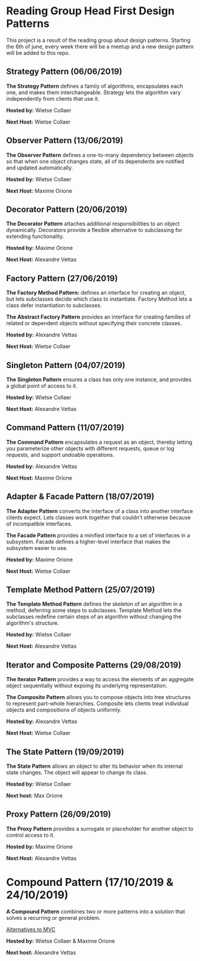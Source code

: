 # Reading Group Head First Design Patterns

This project is a result of the reading group about design patterns. Starting the 6th of june, every week there will be a meetup and a new
design pattern will be added to this repo.

## Strategy Pattern (06/06/2019)
**The Strategy Pattern** defines a family of algorithms, encapsulates each one, and makes them interchangeable. Strategy lets the algorithm vary independently
 from clients that use it.

**Hosted by:** Wietse Collaer

**Next Host:** Wietse Collaer

## Observer Pattern (13/06/2019)
**The Observer Pattern** defines a one-to-many dependency between objects so that when one object changes state,
all of its dependents are notified and updated automatically.

**Hosted by:** Wietse Collaer

**Next Host:** Maxime Orione

## Decorator Pattern (20/06/2019)
**The Decorator Pattern** attaches additional responsibilities to an object dynamically.
Decorators provide a flexible alternative to subclassing for extending functionality.

**Hosted by:** Maxime Orione

**Next Host:** Alexandre Vettas

## Factory Pattern (27/06/2019)
**The Factory Method Pattern:** defines an interface for creating an object, but lets subclasses decide which class to instantiate. Factory Method lets a class defer instantiation to subclasses.

**The Abstract Factory Pattern** provides an interface for creating families of related or dependent objects without specifying their concrete classes.

**Hosted by:** Alexandre Vettas

**Next Host:** Wietse Collaer

## Singleton Pattern (04/07/2019)
**The Singleton Pattern** ensures a class has only one instance, and provides a global point of access to it.

**Hosted by:** Wietse Collaer

**Next Host:** Alexandre Vettas

## Command Pattern (11/07/2019)
**The Command Pattern** encapsulates a request as an object, thereby letting you parameterize other objects with different requests, queue or log requests, and support undoable operations.

**Hosted by:** Alexandre Vettas

**Next Host:** Maxime Orione

## Adapter & Facade Pattern (18/07/2019)
**The Adapter Pattern** converts the interface of a class into another interface clients expect. Lets classes work together that couldn't otherwise because of incompatible interfaces.

**The Facade Pattern** provides a minified interface to a set of interfaces in a subsystem. Facade defines a higher-level interface that makes the subsystem easier to use.

**Hosted by:** Maxime Orione

**Next Host:** Wietse Collaer

## Template Method Pattern (25/07/2019)
**The Template Method Pattern** defines the skeleton of an algorithm in a method, deferring some steps to subclasses.
Template Method lets the subclasses redefine certain steps of an algorithm without changing the algorithm's structure.

**Hosted by:** Wietse Collaer

**Next Host:** Alexandre Vettas 

## Iterator and Composite Patterns (29/08/2019)
**The Iterator Pattern** provides a way to access the elements of an aggregate object sequentially without expoing its underlying representation.

**The Composite Pattern** allows you to compose objects into tree structures to represent part-whole hierarchies. Composite lets clients treat individual objects and compositions of objects uniformly.

**Hosted by:** Alexandre Vettas

**Next Host:** Wietse Collaer

## The State Pattern (19/09/2019)
**The State Pattern** allows an object to alter its behavior
when its internal state changes. The object will appear to change its class.

**Hosted by:** Wietse Collaer

**Next host:** Max Orione

## Proxy Pattern (26/09/2019)
**The Proxy Pattern** provides a surrogate or placeholder for another object to control access to it.

**Hosted by:** Maxime Orione

**Next Host:** Alexandre Vettas

# Compound Pattern (17/10/2019 & 24/10/2019)
**A Compound Pattern** combines two or more patterns into a solution that solves a recurring or general problem.

[Alternatives to MVC](https://blog.ircmaxell.com/2014/11/alternatives-to-mvc.html)

**Hosted by:** Wietse Collaer & Maxime Orione

**Next host:** Alexandre Vettas
